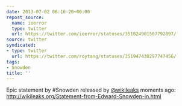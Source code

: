 ```yaml
---
date: 2013-07-02 06:16:20+00:00
repost_source:
  name: ioerror
  type: twitter
  url: https://twitter.com/ioerror/statuses/351824901507792897/
source: twitter
syndicated:
- type: twitter
  url: https://twitter.com/roytang/statuses/351947430297747456/
tags:
- Snowden
title: ''
---
```


Epic statement by #Snowden released by [@wikileaks](https://twitter.com/wikileaks/) moments ago: http://wikileaks.org/Statement-from-Edward-Snowden-in.html